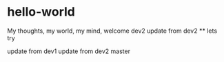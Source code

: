 # hello-world
My thoughts, my world, my mind, 
welcome
 dev2
update from dev2 **
lets try

update from dev1
update from dev2
 master
